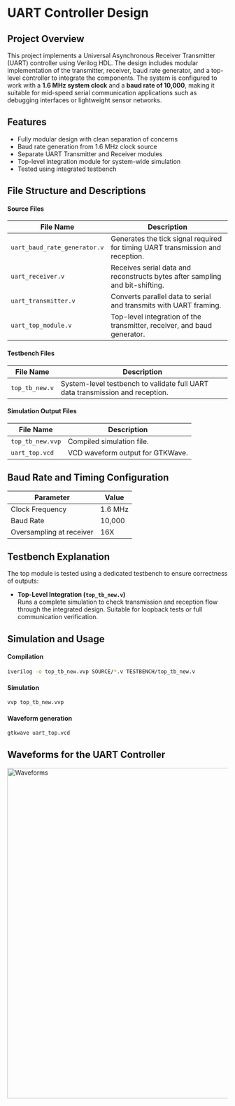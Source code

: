 # UART Controller Design

## Project Overview

This project implements a Universal Asynchronous Receiver Transmitter (UART) controller using Verilog HDL. The design includes modular implementation of the transmitter, receiver, baud rate generator, and a top-level controller to integrate the components. The system is configured to work with a **1.6 MHz system clock** and a **baud rate of 10,000**, making it suitable for mid-speed serial communication applications such as debugging interfaces or lightweight sensor networks.

## Features

- Fully modular design with clean separation of concerns  
- Baud rate generation from 1.6 MHz clock source  
- Separate UART Transmitter and Receiver modules  
- Top-level integration module for system-wide simulation  
- Tested using integrated testbench

## File Structure and Descriptions

#### Source Files

| File Name                  | Description |
|---------------------------|-------------|
| `uart_baud_rate_generator.v` | Generates the tick signal required for timing UART transmission and reception. |
| `uart_receiver.v`            | Receives serial data and reconstructs bytes after sampling and bit-shifting. |
| `uart_transmitter.v`         | Converts parallel data to serial and transmits with UART framing. |
| `uart_top_module.v`          | Top-level integration of the transmitter, receiver, and baud generator. |

#### Testbench Files

| File Name            | Description |
|----------------------|-------------|
| `top_tb_new.v`       | System-level testbench to validate full UART data transmission and reception. |

#### Simulation Output Files

| File Name           | Description |
|---------------------|-------------|
| `top_tb_new.vvp`    | Compiled simulation file. |
| `uart_top.vcd`      | VCD waveform output for GTKWave. |

## Baud Rate and Timing Configuration

| Parameter         | Value         |
|------------------|---------------|
| Clock Frequency  | 1.6 MHz        |
| Baud Rate        | 10,000     |
| Oversampling at receiver  | 16X   |


## Testbench Explanation

The top module is tested using a dedicated testbench to ensure correctness of outputs:

- **Top-Level Integration (`top_tb_new.v`)**  
  Runs a complete simulation to check transmission and reception flow through the integrated design. Suitable for loopback tests or full communication verification.

## Simulation and Usage

#### Compilation

```bash
iverilog -o top_tb_new.vvp SOURCE/*.v TESTBENCH/top_tb_new.v
```
#### Simulation
```bash
vvp top_tb_new.vvp
```
#### Waveform generation
```bash
gtkwave uart_top.vcd
```
## Waveforms for the UART Controller

<img width="1149" height="755" alt="Waveforms" src="https://github.com/user-attachments/assets/3baf7e3a-b13e-4577-98ee-df7985038c92" />

